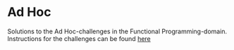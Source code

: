 Ad Hoc
======
Solutions to the Ad Hoc-challenges in the Functional Programming-domain. Instructions for the challenges can be found [here](https://www.hackerrank.com/domains/fp/misc)
